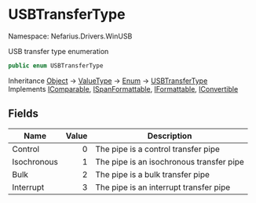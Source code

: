 # USBTransferType

Namespace: Nefarius.Drivers.WinUSB

USB transfer type enumeration

```csharp
public enum USBTransferType
```

Inheritance [Object](https://docs.microsoft.com/en-us/dotnet/api/system.object) → [ValueType](https://docs.microsoft.com/en-us/dotnet/api/system.valuetype) → [Enum](https://docs.microsoft.com/en-us/dotnet/api/system.enum) → [USBTransferType](./nefarius.drivers.winusb.usbtransfertype.md)<br>
Implements [IComparable](https://docs.microsoft.com/en-us/dotnet/api/system.icomparable), [ISpanFormattable](https://docs.microsoft.com/en-us/dotnet/api/system.ispanformattable), [IFormattable](https://docs.microsoft.com/en-us/dotnet/api/system.iformattable), [IConvertible](https://docs.microsoft.com/en-us/dotnet/api/system.iconvertible)

## Fields

| Name | Value | Description |
| --- | --: | --- |
| Control | 0 | The pipe is a control transfer pipe |
| Isochronous | 1 | The pipe is an isochronous transfer pipe |
| Bulk | 2 | The pipe is a bulk transfer pipe |
| Interrupt | 3 | The pipe is an interrupt transfer pipe |
